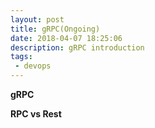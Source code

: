 ```yaml
---
layout: post
title: gRPC(Ongoing)
date: 2018-04-07 18:25:06
description: gRPC introduction
tags: 
 - devops
---
```



**gRPC**

**RPC vs Rest**

